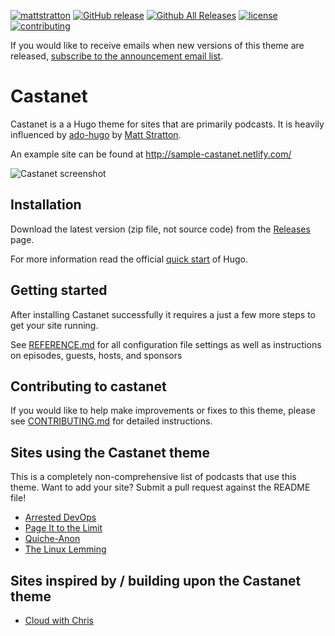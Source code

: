 [![mattstratton](https://circleci.com/gh/mattstratton/castanet.svg?style=shield)](https://circleci.com/gh/mattstratton/castanet)
[![GitHub release](https://img.shields.io/github/release/mattstratton/castanet.svg)](https://github.com/mattstratton/castanet/releases)
[![Github All Releases](https://img.shields.io/github/downloads/mattstratton/castanet/total.svg)](https://github.com/mattstratton/castanet/releases)
[![license](https://img.shields.io/github/license/mattstratton/castanet.svg)](https://github.com/mattstratton/castanet/blob/main/LICENSE)
[![contributing](https://img.shields.io/badge/contributing-info-informational)](https://github.com/mattstratton/castanet/blob/main/CONTRIBUTING.md)

If you would like to receive emails when new versions of this theme are released, [subscribe to the announcement email list](http://eepurl.com/cMAJcL).

# Castanet

Castanet is a a Hugo theme for sites that are primarily podcasts. It is heavily influenced by [ado-hugo](//github.com/arresteddevops/ado-hugo) by [Matt Stratton](//github.com/mattstratton).

An example site can be found at http://sample-castanet.netlify.com/

![Castanet screenshot](https://github.com/mattstratton/castanet/raw/main/images/screenshot.png)

## Installation

Download the latest version (zip file, not source code) from the [Releases](https://github.com/mattstratton/castanet/releases) page.


For more information read the official [quick start](//gohugo.io/getting-started/quick-start/) of Hugo.


## Getting started

After installing Castanet successfully it requires a just a few more steps to get your site running.

See [REFERENCE.md](https://github.com/mattstratton/castanet/blob/main/REFERENCE.md) for all configuration file settings as well as instructions on episodes, guests, hosts, and sponsors

## Contributing to castanet
If you would like to help make improvements or fixes to this theme, please see [CONTRIBUTING.md](https://github.com/mattstratton/castanet/blob/master/CONTRIBUTING.md) for detailed instructions.

## Sites using the Castanet theme
This is a completely non-comprehensive list of podcasts that use this theme. Want to add your site? Submit a pull request against the README file!
- [Arrested DevOps](https://www.arresteddevops.com)
- [Page It to the Limit](https://www.pageittothelimit.com/)
- [Quiche-Anon](https://www.quicheanon.com/)
- [The Linux Lemming](https://linuxlemming.com)

## Sites inspired by / building upon the Castanet theme
- [Cloud with Chris](https://www.cloudwithchris.com)

